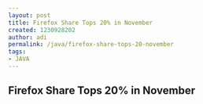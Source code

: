 ```yaml
---
layout: post
title: Firefox Share Tops 20% in November
created: 1230928202
author: adi
permalink: /java/firefox-share-tops-20-november
tags:
- JAVA
---
```

<h2>Firefox Share Tops 20% in November</h2><p>&nbsp;</p>
